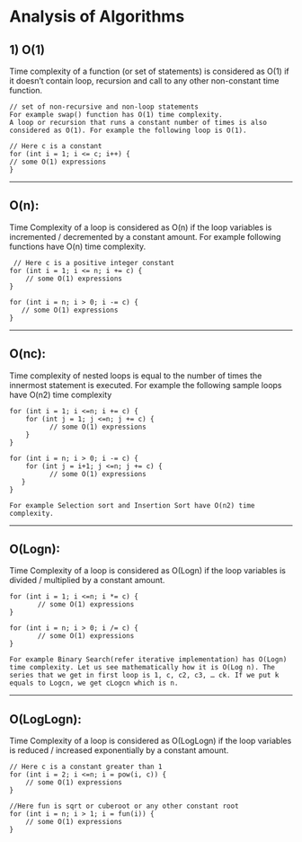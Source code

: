 # Analysis of Algorithms


## 1) O(1)

Time complexity of a function (or set of statements) is considered as O(1) if it doesn’t contain loop, recursion and call to any other non-constant time function.

```
// set of non-recursive and non-loop statements
For example swap() function has O(1) time complexity.
A loop or recursion that runs a constant number of times is also considered as O(1). For example the following loop is O(1).

// Here c is a constant   
for (int i = 1; i <= c; i++) {  
// some O(1) expressions
}

```
---

## O(n): 

Time Complexity of a loop is considered as O(n) if the loop variables is incremented / decremented by a constant amount. For example following functions have O(n) time complexity.

```
 // Here c is a positive integer constant   
for (int i = 1; i <= n; i += c) {  
	// some O(1) expressions
}

for (int i = n; i > 0; i -= c) {
   // some O(1) expressions
}
```
---

## O(nc): 

Time complexity of nested loops is equal to the number of times the innermost statement is executed. For example the following sample loops have O(n2) time complexity

```
for (int i = 1; i <=n; i += c) {
	for (int j = 1; j <=n; j += c) {
          // some O(1) expressions
    }
}

for (int i = n; i > 0; i -= c) {
	for (int j = i+1; j <=n; j += c) {
          // some O(1) expressions
   }
}

For example Selection sort and Insertion Sort have O(n2) time complexity.
```
---

## O(Logn):

Time Complexity of a loop is considered as O(Logn) if the loop variables is divided / multiplied by a constant amount.

```
for (int i = 1; i <=n; i *= c) {
       // some O(1) expressions
}

for (int i = n; i > 0; i /= c) {
       // some O(1) expressions
}

For example Binary Search(refer iterative implementation) has O(Logn) time complexity. Let us see mathematically how it is O(Log n). The series that we get in first loop is 1, c, c2, c3, … ck. If we put k equals to Logcn, we get cLogcn which is n.

```
---

## O(LogLogn):
Time Complexity of a loop is considered as O(LogLogn) if the loop variables is reduced / increased exponentially by a constant amount.

```
// Here c is a constant greater than 1   
for (int i = 2; i <=n; i = pow(i, c)) { 
	// some O(1) expressions
}

//Here fun is sqrt or cuberoot or any other constant root
for (int i = n; i > 1; i = fun(i)) { 
	// some O(1) expressions
}



```


